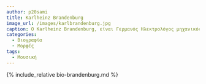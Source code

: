```yaml
---
author: p20sami
title: Karlheinz Brandenburg 
image_url: /images/karlbrandenburg.jpg
caption: Ο Karlheinz Brandenburg, είναι Γερμανός Ηλεκτρολόγος μηχανικός και μαθηματικός. Μαζί με άλλους ερευνητές, ανέπτυξε τη μέθοδο συμπίεσης ήχου mp3. Σήμερα, η μέθοδος αυτή χρησιμοποιείται σε εκατομμύρια συσκευές όπως mp3 players, ταινίες, αποκωδικοποιητές και κυριότερα στη μουσική βιομηχανία.
categories:
  - Βιογραφία 
  - Μορφές 
tags:
  - Μουσική 
---
```


{% include_relative bio-brandenburg.md %}



